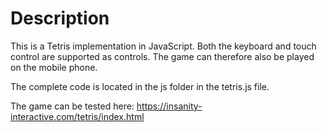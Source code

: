 # Description
This is a Tetris implementation in JavaScript.
Both the keyboard and touch control are supported as controls. The game can therefore also be played on the mobile phone.

The complete code is located in the js folder in the tetris.js file.

The game can be tested here:
https://insanity-interactive.com/tetris/index.html
